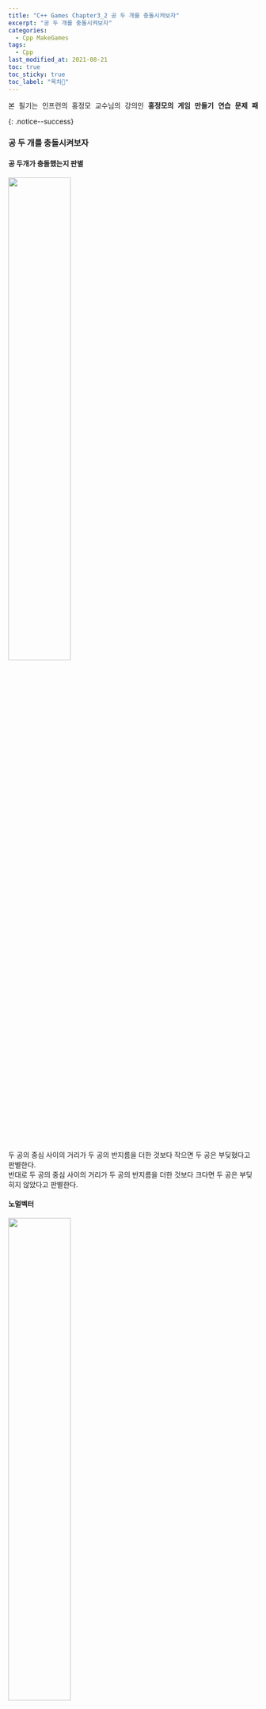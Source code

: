 ```yaml
---
title: "C++ Games Chapter3_2 공 두 개를 충돌시켜보자"
excerpt: "공 두 개를 충돌시켜보자"
categories:
  - Cpp MakeGames
tags:
  - Cpp
last_modified_at: 2021-08-21
toc: true
toc_sticky: true
toc_label: "목차👀"
---
```


<pre>본 필기는 인프런의 홍정모 교수님의 강의인 <b>홍정모의 게임 만들기 연습 문제 패키지</b> 를 듣고 작성합니다.</pre>{: .notice--success}

### 공 두 개를 충돌시켜보자

#### 공 두개가 충돌했는지 판별

<img align="center" width="50%" height="50%" src="https://github.com/hayoonleeMe/hayoonleeMe.github.io/blob/main/assets/images/C%2B%2B%20Games%20images/3_2_1.png?raw=true">

두 공의 중심 사이의 거리가 두 공의 반지름을 더한 것보다 작으면 두 공은 부딪혔다고 판별한다.    
반대로 두 공의 중심 사이의 거리가 두 공의 반지름을 더한 것보다 크다면 두 공은 부딪히지 않았다고 판별한다. 

#### 노멀벡터

<img align="center" width="50%" height="50%" src="https://github.com/hayoonleeMe/hayoonleeMe.github.io/blob/main/assets/images/C%2B%2B%20Games%20images/3_2_2.png?raw=true">

두 개의 원이 충돌했다면 어떤 한 점에서 충돌을 할 것인데 이때 충돌 점에 접할 수 있는 평면의 수직방향 단위벡터를 노말벡터라 부른다.    
이때 노말벡터의 방향이 다를 수 있는데 분홍공 물체 입장에서는 물체 바깥으로 향하는 벡터가 노말벡터이다.      
반대로 노란공 입장에서는 충돌지점이 같더라도 노말벡터의 방향이 반대가 될 것이다.    
n0 는 두 원의 중심을 이은 선 상에 존재하게 되는데 노말벡터의 절대 값은 1 이어야 하기 떄문에 | p1 - p0 | 으로 나눠준다.

#### 상대속도

<img align="center" width="50%" height="50%" src="https://github.com/hayoonleeMe/hayoonleeMe.github.io/blob/main/assets/images/C%2B%2B%20Games%20images/3_2_3.png?raw=true">

같은 방향으로 동일한 속도로 가는 차 두대는 속도가 아무리 빠르더라도 상대속도는 거의 0 이기 때문에 부딪히더라도 충격을 심하게 받지 않는다.    
반대로 마주오는 차 두대가 부딪힌다면 두 대 각각의 속도가 크지 않더라도 상대속도가 크기때문에 더 크게 충격을 받는다.    
따라서 1번 물체에서 본 0번 물체의 속도는 v0 - v1 으로 구할 수 있다.    
`파이프 기호 | 는 읽을 때 v 0 relative to 1 (1에 대해 상대적인 0의 속도)이라 한다.`

앞 강의에서 수직방향 벽에 부딪힐 때는 x 방향 속도에 -epsilon(반발계수) 을 곱했고, 바닥에 대해서 충돌할 때는 y 방향 속도에 -epsilon 을 곱했었다.        
이때는 벽이 수평이거나 수직이었기 때문에 게산이 좀 더 편한 특별한 경우였다.    
앞 강의에서 벽에 부딪힐 때도 사진의 반발계수 식과 같은 식을 내부적으로 가정하고 있었다.    
앞 강의에서 공부했던 벽에 부딪혔던 것과 달리 옆에 dot n0, 즉  충돌지점에서의 노멀벡터가 곱해져 있는 이유는 두 공이 충돌했을 때 두개가 서로에게 영향을 주는 것 즉, 왼쪽이 오른쪽, 오른쪽이 왼쪽 공을 때리는 힘은 노멀벡터 방향으로만 작동을 한다는 의미이다.    
물체가 회전하면서 부딪히는 경우에는 노멀벡터 방향이 아닌 방향으로도 고려를 해야한다.    
본 강의에서는 노멀벡터 방향으로만 고려를 한다.

#### 충격량  

<img align="center" width="50%" height="50%" src="https://github.com/hayoonleeMe/hayoonleeMe.github.io/blob/main/assets/images/C%2B%2B%20Games%20images/3_2_4.png?raw=true">

여기에선 충격량에 대해서 알아본다.    
우리가 하고있는 작업은 충돌 전의 속도 v0-old 가 있을 때 충돌 후의 속도 v0-new 를 구하고 싶은 것이다.     
충돌을 했을 때 왼쪽의 물체, 오른쪽의 물체의 속도가 어떻게 변하는 지를 알고 싶다.     
v0-old 는 현재 속도, v0-new 는 충돌 후의 속도라고 할 때 우리가 계산해야 하는 것은 델타v0 이다.    
일단 속도가 변하는 양이 존재한다는 것을 가정한다.    
그리고 델타v0 를 구하기 위해 물리에서 사용하는 충격량이라는 개념을 도입한다.    

충격량 J 를 계산할 수 있다면 J 를 질량으로 나누면 델타v0 를 구할 수 있다.    
여기서 작용 반작용 법칙인 뉴턴의 제3법칙을 적용할 수 있는데,
오른쪽 공이 왼쪽의 공을 때리면서 어떤 양의 충격량을 주었다면 그것과 똑같은 충격을 반대의 방향으로 오른쪽 공도 받는다는 것이다.    
왼쪽의 v0 에 해당하는 델타v0 를 오른쪽의 v1 에 적용할 때는 -델타v0 으로 적용할 수 있다.

#### j 구하기

<img align="center" width="50%" height="50%" src="https://github.com/hayoonleeMe/hayoonleeMe.github.io/blob/main/assets/images/C%2B%2B%20Games%20images/3_2_5.png?raw=true">

마지막으로 j 를 구하는 과정을 살펴본다.    
3번째 줄에서 양 변에 n1 노멀벡터를 내적으로 곱하는데 같은 벡터끼리의 내적은 해당 벡터의 절대값의 제곱이다.    
결국 절대값의 크기가 1인 노멀벡터 끼리의 내적은 1이기 때문에 네번째 줄과 같은 형태가 된다.    
여기까지의 모든 과정은 결국 j 를 유도하기 위한 과정이다.    
이젠 j 를 구하는 식을 코드로 넣기만 하면 된다.


#### 코드에 적용하기
```cpp
// in main.cpp 
// in class Example
void update() override
{
  const float dt = getTimeStep() * 0.4f;
  const float epsilon = 0.5f;

  // physics update
  rb0.update(dt);
  rb1.update(dt);

  // check collision between two rigid bodies
  if (...)
  {
    // compute impulse
    // update velocities of two bodies
  }

  // draw
  drawWall();
  rb0.draw();
  rb1.draw();

  // reset button
  if (isKeyPressedAndReleased(GLFW_KEY_R)) reset();
}
```
if 문에서 두 공의 충돌을 체크한 후에 충격량을 계산하고 속도를 업데이트 하는 코드를 추가하여 두 공이 충돌하게끔 한다.

```cpp
void update() override
{
  const float dt = getTimeStep() * 0.4f;
  const float epsilon = 0.5f;

  // physics update
  rb0.update(dt);
  rb1.update(dt);

  // check collision between two rigid bodies by myself
  if ((rb0.pos - rb1.pos).getMagnitude() <= rb0.radius + rb1.radius)
  {
    // compute impulse
    vec2 normal_rb1 =  -(rb1.pos - rb0.pos) / (rb1.pos - rb0.pos).getMagnitude();
    vec2 zero2one_vel = rb0.vel - rb1.vel;
    float j = -(1 + epsilon) * zero2one_vel.getDotProduct(normal_rb1) / ((1.0f / rb0.mass) + (1.0f / rb1.mass));
    // update velocities of two bodies
    rb0.vel = rb0.vel + normal_rb1 * j / rb0.mass;
    rb1.vel = rb1.vel - normal_rb1 * j / rb0.mass;
  }

  // draw
  drawWall();
  rb0.draw();
  rb1.draw();

  // reset button
  if (isKeyPressedAndReleased(GLFW_KEY_R)) reset();
}
```
위는 스스로 식을 코드에 적용시켜 본 것이다.    
두 공이 처음으로 충돌했을 때는 서로 반대 방향으로 튕겨나갔지만 두번째로 충돌할 경우 두 공이 붙어서 아래로 떨어지는 오류가 생겼다.

```cpp
void update() override
{
  const float dt = getTimeStep() * 0.4f;
  const float epsilon = 0.5f;

  // physics update
  rb0.update(dt);
  rb1.update(dt);

  // check collision between two rigid bodies by lecture
  const float distance = (rb0.pos - rb1.pos).getMagnitude();
  if (distance <= rb0.radius + rb1.radius)
  {
    // compute impulse
    const auto vel_rel = rb0.vel - rb1.vel;	// rb0 to rb1 상대 속도
    const auto normal = -(rb1.pos - rb0.pos) / (rb1.pos - rb0.pos).getMagnitude();	// n1 노멀벡터

    if (vel_rel.getDotProduct(normal) < 0.0f)	// approaching
    {
      const auto impulse = normal * -(1.0f + epsilon) * vel_rel.getDotProduct(normal) /
        ((1.0f / rb0.mass) + (1.0f / rb1.mass));	// J = jn1 

      // update velocities of two bodies
      rb0.vel += impulse / rb0.mass;
      rb1.vel -= impulse / rb1.mass;
    }
  }
}
```
내 코드가 버그가 생긴 이유는 두 공의 거리가 충돌할 정도로 가깝다 하더라도 서로 접근중인지 아니면 충돌 후에 떨어지는 중인지를 체크하지 않았기 때문이다.    
첫번째 충돌에는 충돌 후 튕겨져 나갈 때 속도가 빨랐기 때문에 우연히 공의 충돌을 체크하는 조건을 피했지만 두번째 충돌 후에는 그 조건을 피하지 못해서 매 프레임마다 v0, v1 에 반대의 부호를 갖는 델타 v0, v1을 더했기 때문에 계속해서 붙어있는 것처럼 보이는 버그가 발생했다고 생각한다.    

예제 코드에서 공의 충돌을 체크하고 두개의 공이 서로 접근중인지를 체크하기위해 상대속도와 노멀벡터를 내적한 값이 0.0f 보다 작을 때라는 조건을 사용했다.    
처음에는 이 조건을 이해하지 못했지만 아래와 같이 이해했다.    

<img align="center" width="50%" height="50%" src="https://github.com/hayoonleeMe/hayoonleeMe.github.io/blob/main/assets/images/C%2B%2B%20Games%20images/3_2_6.jpg?raw=true">

위의 사진처럼 노멀벡터의 방향은 일정하기 때문에 왼쪽 공의 현재속도와 내적하여 현재 속도의 방향이 접근중인지를 체크한다.

<pre>info notice :</pre>{: .notice--warning}
```cpp
// in vector2.h
T getDotProduct(const Vector2<T>& v) const
{
  return x * v.x + y * v.y;
}

T getMagnitude()
{
  return std::sqrt(x * x + y * y);
}
```
<pre>해당 예제 코드에서 내적과 절대값을 구하는 코드는 위와 같이 구현되어있다.</pre>{: .notice--warning}

*****

<pre>info notice :
시뮬레이션을 할 때 좌우대칭이 되는 경우에 대해서 먼저 해보는 것이 디버깅할 때 유리하다. </pre>{: .notice--warning}

#### 기타 변경사항
epsilon (반발계수) 가 0일 때는 두 물체가 충돌하면 딱 붙어있게 된다.    

만약 한쪽 공의 크기를 키운다면 충돌했을 때 작은 쪽의 공이 더 빠르게 튕겨져 나간다.    
이는 서로 같은 충격량을 주고 받더라도 질량으로 나누는 부분이 있기 때문이다.    

<pre>본 블로그는 개인 공부 기록의 목적을 가집니다. 포스트의 내용은 언제든지 바뀔 수 있습니다.</pre>{: .notice--info}